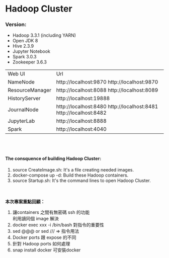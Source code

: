 # Hadoop Cluster
### Version:
* Hadoop 3.3.1 (including YARN)
* Open JDK 8
* Hive 2.3.9
* Jupyter Notebook
* Spark 3.0.3
* Zookeeper 3.6.3

 <table>
  <tr>
    <td>Web UI</td>
    <td>Url</td>
  </tr>
  <tr>
    <td>NameNode</td>
    <td>http://localhost:9870  http://localhost:9870</td>
  </tr>
  <tr>
    <td>ResourceManager</td>
    <td>http://localhost:8088 http://localhost:8089</td>
  </tr><tr>
    <td>HistoryServer</td>
    <td>http://localhost:19888</td>
  </tr><tr>
    <td>JournalNode</td>
    <td>http://localhost:8480 http://localhost:8481 http://localhost:8482</td>
  </tr><tr>
    <td>JupyterLab</td>
    <td>http://localhost:8888</td>
  </tr>
  <tr>
    <td>Spark</td>
    <td>http://localhost:4040</td>
  </tr>
</table>

<br/><br/>
#### The consquence of building Hadoop Cluster:
1. source CreateImage.sh: It's a file creating needed images.
2. docker-compose up -d: Build these Hadoop containers.
3. source Startup.sh: It's the command lines to open Hadoop Cluster.
 
<br/><br/>
**本次專案重點回顧：**
1. 讓containers 之間有無密碼 ssh 的功能 <br/>
利用讀同個 image 解決
2. docker exec xxx -i /bin/bash 對指令的重要性
3. sed @@@ or sed /// => 指令用法
4. Docker ports 跟 expose 的不同
5. 針對 Hadoop ports 如何處理 
6. snap install docker 可安裝docker
